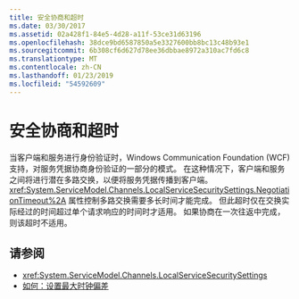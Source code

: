 ```yaml
---
title: 安全协商和超时
ms.date: 03/30/2017
ms.assetid: 02a428f1-84e5-4d28-a11f-53ce31d63196
ms.openlocfilehash: 38dce9bd6587850a5e3327600bb8bc13c48b93e1
ms.sourcegitcommit: 6b308cf6d627d78ee36dbbae8972a310ac7fd6c8
ms.translationtype: MT
ms.contentlocale: zh-CN
ms.lasthandoff: 01/23/2019
ms.locfileid: "54592609"
---
```

# <a name="security-negotiation-and-timeouts"></a>安全协商和超时
当客户端和服务进行身份验证时，Windows Communication Foundation (WCF) 支持，对服务凭据协商身份验证的一部分的模式。 在这种情况下，客户端和服务之间将进行潜在多路交换，以便将服务凭据传播到客户端。 <xref:System.ServiceModel.Channels.LocalServiceSecuritySettings.NegotiationTimeout%2A> 属性控制多路交换需要多长时间才能完成。 但此超时仅在交换实际经过的时间超过单个请求响应的时间时才适用。 如果协商在一次往返中完成，则该超时不适用。  
  
## <a name="see-also"></a>请参阅
- <xref:System.ServiceModel.Channels.LocalServiceSecuritySettings>
- [如何：设置最大时钟偏差](../../../../docs/framework/wcf/feature-details/how-to-set-a-max-clock-skew.md)
